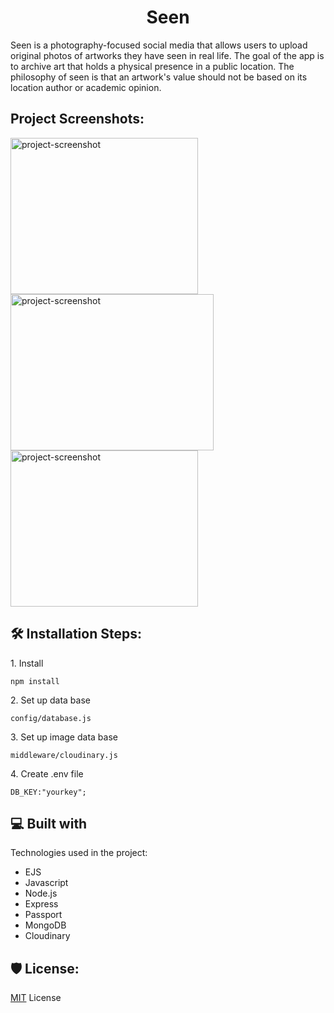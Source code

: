 <h1 align="center" id="title">Seen</h1>

<p id="description">Seen is a photography-focused social media that allows users to upload original photos of artworks they have seen in real life. The goal of the app is to archive art that holds a physical presence in a public location. The philosophy of seen is that an artwork's value should not be based on its location author or academic opinion.</p>

<h2>Project Screenshots:</h2>

<img src="https://i.imgur.com/8WHs8z2.jpeg" alt="project-screenshot" width="300px" height="250/"><img src="https://i.imgur.com/f3HCoQT.jpeg" alt="project-screenshot" width="325px" height="250/"><img src="https://i.imgur.com/cnWB9GQ.png" alt="project-screenshot" width="300px" height="250/">


<h2>🛠️ Installation Steps:</h2>

<p>1. Install</p>

```
npm install
```

<p>2. Set up data base</p>

```
config/database.js
```

<p>3. Set up image data base</p>

```
middleware/cloudinary.js
```

<p>4. Create .env file</p>

```
DB_KEY:"yourkey";
```

  
  
<h2>💻 Built with</h2>

Technologies used in the project:

*   EJS
*   Javascript
*   Node.js
*   Express
*   Passport
*   MongoDB
*   Cloudinary

<h2>🛡️ License:</h2>

<a href="https://opensource.org/license/mit">MIT</a> License